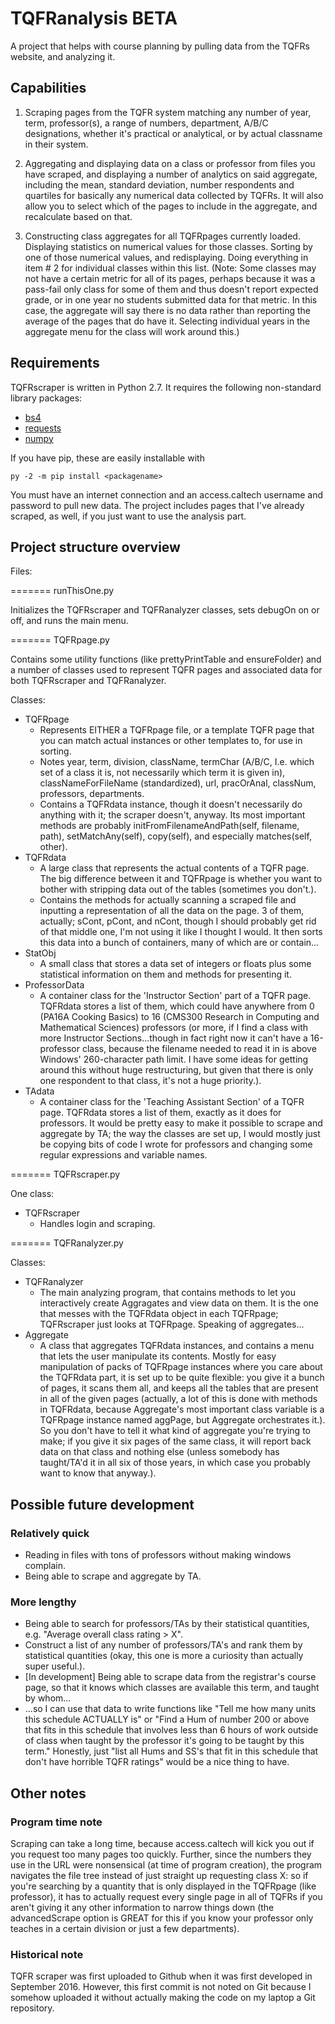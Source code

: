 # TQFRanalysis BETA 
A project that helps with course planning by pulling data
from the TQFRs website, and analyzing it.




<h2>Capabilities</h2>

1. Scraping pages from the TQFR system matching any number of year, term,
professor(s), a range of numbers, department, A/B/C designations, whether it's
practical or analytical, or by actual classname in their system.

2. Aggregating and displaying data on a class or professor from files you have
scraped, and displaying a number of analytics on said aggregate, including the
mean, standard deviation, number respondents and quartiles for basically any
numerical data collected by TQFRs. It will also allow you to select which of the
pages to include in the aggregate, and recalculate based on that.

3. Constructing class aggregates for all TQFRpages currently loaded. Displaying
statistics on numerical values for those classes. Sorting by one of those
numerical values, and redisplaying. Doing everything in item # 2 for individual
classes within this list. (Note: Some classes may not have a certain metric for
all of its pages, perhaps because it was a pass-fail only class for some of them
and thus doesn't report expected grade, or in one year no students submitted
data for that metric. In this case, the aggregate will say there is no data
rather than reporting the average of the pages that do have it. Selecting
individual years in the aggregate menu for the class will work around this.)

<h2>Requirements</h2>

TQFRscraper is written in Python 2.7. It requires the following non-standard
library packages: 
* [bs4](https://www.crummy.com/software/BeautifulSoup/bs4/doc/)
* [requests](https://pypi.python.org/pypi/requests)
* [numpy](http://www.numpy.org/)

If you have pip, these are easily installable with
```
py -2 -m pip install <packagename>
```

You must have an internet connection and an access.caltech username and password
to pull new data. The project includes pages that I've already scraped, as well,
if you just want to use the analysis part.




<h2>Project structure overview</h2>

Files:

======= runThisOne.py

Initializes the TQFRscraper and TQFRanalyzer classes, sets debugOn on or off,
and runs the main menu.

======= TQFRpage.py

Contains some utility functions (like prettyPrintTable and ensureFolder) and a
number of classes used to represent TQFR pages and associated data for both
TQFRscraper and TQFRanalyzer. 



Classes:
* TQFRpage
    * Represents EITHER a TQFRpage file, or a template TQFR page that you can 
	  match actual instances or other templates to, for use in sorting.
    * Notes year, term, division, className, termChar (A/B/C, I.e. which set of
	  a class it is, not necessarily which term it is given in), 
	  classNameForFileName (standardized), url, pracOrAnal, classNum, professors,
	  departments.
    * Contains a TQFRdata instance, though it doesn't necessarily do anything 
	  with it; the scraper doesn't, anyway. Its most important methods are 
	  probably initFromFilenameAndPath(self, filename, path), setMatchAny(self),
	  copy(self), and especially matches(self, other).
* TQFRdata
    * A large class that represents the actual contents of a TQFR page. The big
      difference between it and TQFRpage is whether you want to bother with 
	  stripping data out of the tables (sometimes you don't.).
    * Contains the methods for actually scanning a scraped file and inputting a
      representation of all the data on the page. 3 of them, actually; sCont, 
	  pCont, and nCont, though I should probably get rid of that middle one, I'm 
	  not using it like I thought I would. It then sorts this data into a bunch 
	  of containers, many of which are or contain...
* StatObj
    * A small class that stores a data set of integers or floats plus some 
	  statistical information on them and methods for presenting it.
* ProfessorData
    * A container class for the 'Instructor Section' part of a TQFR page. 
	  TQFRdata stores a list of them, which could have anywhere from 0 (PA16A 
	  Cooking Basics) to 16 (CMS300 Research in Computing and Mathematical 
	  Sciences) professors (or more, if I find a class with more Instructor
	  Sections...though in fact right now it can't have a 16-professor class, 
	  because the filename needed to read it in is above Windows' 260-character 
	  path limit. I have some ideas for getting around this without huge 
	  restructuring, but given that there is only one respondent to that class,
	  it's not a huge priority.).
* TAdata
    * A container class for the 'Teaching Assistant Section' of a TQFR page. 
	  TQFRdata stores a list of them, exactly as it does for professors. It 
	  would be pretty easy to make it possible to scrape and aggregate by TA;
	  the way the classes are set up, I would mostly just be copying bits of 
	  code I wrote for professors and changing some regular expressions and 
	  variable names.

======= TQFRscraper.py

One class:

* TQFRscraper	  
    * Handles login and scraping.
	  
======= TQFRanalyzer.py

Classes:

* TQFRanalyzer
    * The main analyzing program, that contains methods to let you interactively
      create Aggragates and view data on them. It is the one that messes with 
	  the TQFRdata object in each TQFRpage; TQFRscraper just looks at TQFRpage. 
	  Speaking of aggregates...
* Aggregate
    * A class that aggregates TQFRdata instances, and contains a menu that lets
	  the user manipulate its contents. Mostly for easy manipulation of packs of
	  TQFRpage instances where you care about the TQFRdata part, it is set up to
	  be quite flexible: you give it a bunch of pages, it scans them all, and 
	  keeps all the tables that are present in all of the given pages (actually, 
	  a lot of this is done with methods in TQFRdata, because Aggregate's most 
	  important class variable is a TQFRpage instance named aggPage, but Aggregate
	  orchestrates it.). So you don't have to tell it what kind of aggregate 
	  you're trying to make; if you give it six pages of the same class, it will
	  report back data on that class and nothing else (unless somebody has 
	  taught/TA'd it in all six of those years, in which case you probably want to
	  know that anyway.).

<h2> Possible future development </h2>

<h3>Relatively quick </h3>

* Reading in files with tons of professors without making windows complain.
* Being able to scrape and aggregate by TA.

<h3>More lengthy</h3>

* Being able to search for professors/TAs by their statistical quantities, e.g.
  "Average overall class rating > X".
* Construct a list of any number of professors/TA's and rank them by statistical
  quantities (okay, this one is more a curiosity than actually super useful.).
* [In development] Being able to scrape data from the registrar's course page, so
  that it knows which classes are available this term, and taught by whom...
* ...so I can use that data to write functions like "Tell me how many units this
  schedule ACTUALLY is" or "Find a Hum of number 200 or above that fits in this
  schedule that involves less than 6 hours of work outside of class when taught by
  the professor it's going to be taught by this term." Honestly, just "list all
  Hums and SS's that fit in this schedule that don't have horrible TQFR ratings"
  would be a nice thing to have.

<h2> Other notes </h2>

<h3>Program time note</h3> 

Scraping can take a long time, because access.caltech
will kick you out if you request too many pages too quickly. Further, since the
numbers they use in the URL were nonsensical (at time of program creation), the
program navigates the file tree instead of just straight up requesting class X:
so if you're searching by a quantity that is only displayed in the TQFRpage
(like professor), it has to actually request every single page in all of TQFRs
if you aren't giving it any other information to narrow things down (the
advancedScrape option is GREAT for this if you know your professor only teaches
in a certain division or just a few departments).

<h3> Historical note </h3>

TQFR scraper was first uploaded to Github when it was first developed in
September 2016. However, this first commit is not noted on Git because I somehow
uploaded it without actually making the code on my laptop a Git repository.